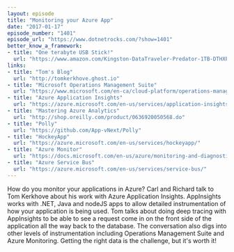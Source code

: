 ```yaml
---
layout: episode
title: "Monitoring your Azure App"
date: "2017-01-17"
episode_number: "1401"
episode_url: "https://www.dotnetrocks.com/?show=1401"
better_know_a_framework:
- title: "One terabyte USB Stick!"
  url: "https://www.amazon.com/Kingston-DataTraveler-Predator-1TB-DTHXP30/dp/B00E65QM8O/"
links:
- title: "Tom's Blog"
  url: "http://tomkerkhove.ghost.io"
- title: "Microsoft Operations Management Suite"
  url: "https://www.microsoft.com/en-ca/cloud-platform/operations-management-suite"
- title: "Azure Application Insights"
  url: "https://azure.microsoft.com/en-us/services/application-insights/"
- title: "Mastering Azure Analytics"
  url: "http://shop.oreilly.com/product/0636920050568.do"
- title: "Polly"
  url: "https://github.com/App-vNext/Polly"
- title: "HockeyApp"
  url: "https://azure.microsoft.com/en-us/services/hockeyapp/"
- title: "Azure Monitor"
  url: "https://docs.microsoft.com/en-us/azure/monitoring-and-diagnostics/monitoring-overview"
- title: "Azure Service Bus"
  url: "https://azure.microsoft.com/en-us/services/service-bus/"
---
```


How do you monitor your applications in Azure? Carl and Richard talk to Tom Kerkhove about his work with Azure Application Insights. AppInsights works with .NET, Java and nodeJS apps to allow detailed instrumentation of how your application is being used. Tom talks about doing deep tracing with AppInsights to be able to see a request come in on the front side of the application all the way back to the database. The conversation also digs into other levels of instrumentation including Operations Management Suite and Azure Monitoring. Getting the right data is the challenge, but it's worth it!
